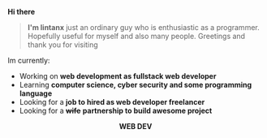 <!-- LINTANX -->
**Hi there**
> **I'm lintanx** just an ordinary guy who is enthusiastic as a programmer. Hopefully useful for myself and also many people. Greetings and thank you for visiting

Im currently:
- Working on **web development as fullstack web developer**
- Learning **computer science, cyber security and some programming language**
- Looking for a **job to hired as web developer freelancer**
- Looking for a ~~**wife**~~ **partnership to build awesome project**

<div align=center>
  <strong>WEB DEV</strong>
</div>
